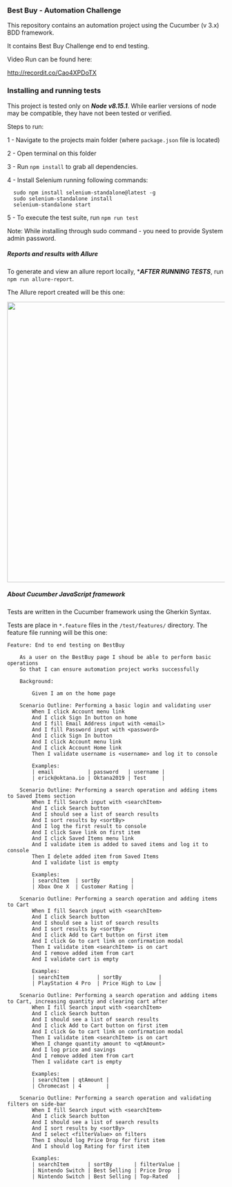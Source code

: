 
### Best Buy - Automation Challenge

This repository contains an automation project using the Cucumber (v 3.x) BDD framework. 

It contains Best Buy Challenge end to end testing.

Video Run can be found here:

http://recordit.co/Cao4XPDoTX


### Installing and running tests

This project is tested only on ***Node v8.15.1***.  While earlier versions of node may be compatible, they have not been tested or verified.

Steps to run:

1 - Navigate to the projects main folder (where `package.json` file is located) 

2 - Open terminal on this folder

3 - Run `npm install` to grab all dependencies.

4 - Install Selenium running following commands:
```
  sudo npm install selenium-standalone@latest -g
  sudo selenium-standalone install
  selenium-standalone start
```

5 - To execute the test suite, run `npm run test`

Note: While installing through sudo command - you need to provide System admin password.

##### Reports and results with Allure

To generate and view an allure report locally, ****AFTER RUNNING TESTS***, run `npm run allure-report`. 

The Allure report created will be this one:

<img src="https://i.snag.gy/GcvUsI.jpg" width="650px">


##### About Cucumber JavaScript framework

Tests are written in the Cucumber framework using the Gherkin Syntax.

Tests are place in `*.feature` files in the `/test/features/` directory. The feature file running will be this one:
```
Feature: End to end testing on BestBuy

    As a user on the BestBuy page I shoud be able to perform basic operations
    So that I can ensure automation project works successfully

    Background:

        Given I am on the home page

    Scenario Outline: Performing a basic login and validating user
        When I click Account menu link
        And I click Sign In button on home
        And I fill Email Address input with <email>
        And I fill Password input with <password>
        And I click Sign In button
        And I click Account menu link
        And I click Account Home link
        Then I validate username is <username> and log it to console

        Examples:
        | email           | password   | username |
        | erick@oktana.io | Oktana2019 | Test     |

    Scenario Outline: Performing a search operation and adding items to Saved Items section
        When I fill Search input with <searchItem>
        And I click Search button
        And I should see a list of search results
        And I sort results by <sortBy>
        And I log the first result to console
        And I click Save link on first item
        And I click Saved Items menu link
        And I validate item is added to saved items and log it to console
        Then I delete added item from Saved Items
        And I validate list is empty

        Examples:
        | searchItem  | sortBy          |
        | Xbox One X  | Customer Rating |

    Scenario Outline: Performing a search operation and adding items to Cart
        When I fill Search input with <searchItem>
        And I click Search button
        And I should see a list of search results
        And I sort results by <sortBy>
        And I click Add to Cart button on first item
        And I click Go to cart link on confirmation modal
        Then I validate item <searchItem> is on cart
        And I remove added item from cart
        And I validate cart is empty

        Examples:
        | searchItem         | sortBy            |
        | PlayStation 4 Pro  | Price High to Low |

    Scenario Outline: Performing a search operation and adding items to Cart, increasing quantity and clearing cart after
        When I fill Search input with <searchItem>
        And I click Search button
        And I should see a list of search results
        And I click Add to Cart button on first item
        And I click Go to cart link on confirmation modal
        Then I validate item <searchItem> is on cart
        When I change quantity amount to <qtAmount>
        And I log price and savings
        And I remove added item from cart
        Then I validate cart is empty

        Examples:
        | searchItem | qtAmount | 
        | Chromecast | 4        |

    Scenario Outline: Performing a search operation and validating filters on side-bar
        When I fill Search input with <searchItem>
        And I click Search button
        And I should see a list of search results
        And I sort results by <sortBy>
        And I select <filterValue> on filters
        Then I should log Price Drop for first item
        And I should log Rating for first item

        Examples:
        | searchItem      | sortBy       | filterValue |
        | Nintendo Switch | Best Selling | Price Drop  |
        | Nintendo Switch | Best Selling | Top-Rated   |

```
